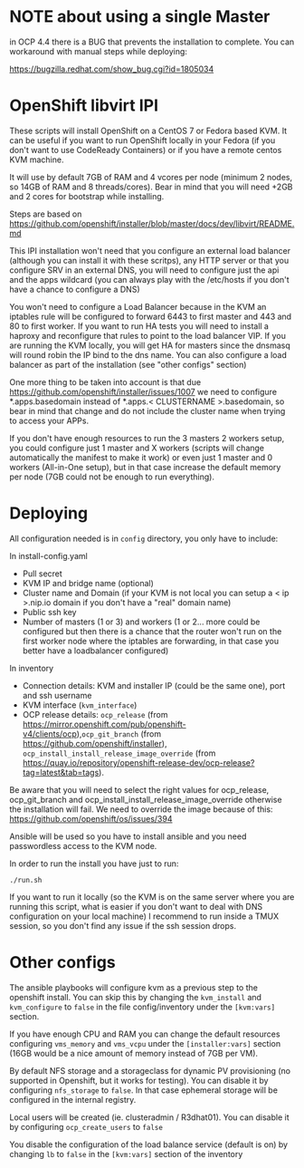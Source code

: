 NOTE about using a single Master
=====================

in OCP 4.4 there is a BUG that prevents the installation to complete. You can workaround with manual steps while deploying:

https://bugzilla.redhat.com/show_bug.cgi?id=1805034


OpenShift libvirt IPI
=====================

These scripts will install OpenShift on a CentOS 7 or Fedora based KVM. It can be useful if you want to run OpenShift locally in your Fedora (if you don't want to use CodeReady Containers) or if you have a remote centos KVM machine.

It will use by default 7GB of RAM and 4 vcores per node (minimum 2 nodes, so 14GB of RAM and 8 threads/cores). Bear in mind that you will need +2GB and 2 cores for bootstrap while installing. 

Steps are based on https://github.com/openshift/installer/blob/master/docs/dev/libvirt/README.md

This IPI installation won't need that you configure an external load balancer (although you can install it with these scritps), any HTTP server or that you configure SRV in an external DNS, you will need to configure just the api and the apps wildcard (you can always play with the /etc/hosts if you don't have a chance to configure a DNS)

You won't need to configure a Load Balancer because in the KVM an iptables rule will be configured to forward 6443 to first master and 443 and 80 to first worker. If you want to run HA tests you will need to install a haproxy and reconfigure that rules to point to the load balancer VIP. If you are running the KVM locally, you will get HA for masters since the dnsmasq will round robin the IP bind to the dns name. You can also configure a load balancer as part of the installation (see "other configs" section)

One more thing to be taken into account is that due https://github.com/openshift/installer/issues/1007 we need to configure *.apps.basedomain instead of *.apps.< CLUSTERNAME >.basedomain, so bear in mind that change and do not include the cluster name when trying to access your APPs.

If you don't have enough resources to run the 3 masters 2 workers setup, you could configure just 1 master and X workers (scripts will change automatically the manifest to make it work) or even just 1 master and 0 workers (All-in-One setup), but in that case increase the default memory per node (7GB could not be enough to run everything).

Deploying 
=========

All configuration needed is in `config` directory, you only have to include:

In install-config.yaml

* Pull secret
* KVM IP and bridge name (optional)
* Cluster name and Domain (if your KVM is not local you can setup a < ip >.nip.io domain if you don't have a "real" domain name)
* Public ssh key
* Number of masters (1 or 3) and workers (1 or 2... more could be configured but then there is a chance that the router won't run on the first worker node where the iptables are forwarding, in that case you better have a loadbalancer configured)

In inventory

* Connection details: KVM and installer IP (could be the same one), port and ssh username
* KVM interface (`kvm_interface`)
* OCP release details: `ocp_release` (from https://mirror.openshift.com/pub/openshift-v4/clients/ocp),`ocp_git_branch` (from https://github.com/openshift/installer), `ocp_install_install_release_image_override` (from https://quay.io/repository/openshift-release-dev/ocp-release?tag=latest&tab=tags). 

Be aware that you will need to select the right values for ocp_release, ocp_git_branch and ocp_install_install_release_image_override otherwise the installation will fail. We need to override the image because of this: https://github.com/openshift/os/issues/394

Ansible will be used so you have to install ansible and you need passwordless access to the KVM node.

In order to run the install you have just to run:

`./run.sh`

If you want to run it locally (so the KVM is on the same server where you are running this script, what is easier if you don't want to deal with DNS configuration on your local machine) I recommend to run inside a TMUX session, so you don't find any issue if the ssh session drops.

Other configs 
============

The ansible playbooks will configure kvm as a previous step to the openshift install. You can skip this by changing the `kvm_install` and `kvm_configure` to `false` in the file config/inventory under the `[kvm:vars]` section.

If you have enough CPU and RAM you can change the default resources configuring `vms_memory` and `vms_vcpu` under the `[installer:vars]` section (16GB would be a nice amount of memory instead of 7GB per VM).

By default NFS storage and a storageclass for dynamic PV provisioning (no supported in Openshift, but it works for testing). You can disable it by configuring `nfs_storage` to `false`. In that case ephemeral storage will be configured in the internal registry.

Local users will be created (ie. clusteradmin / R3dhat01). You can disable it by configuring `ocp_create_users` to `false` 

You disable the configuration of the load balance service (default is on) by changing `lb` to `false` in the `[kvm:vars]` section of the inventory